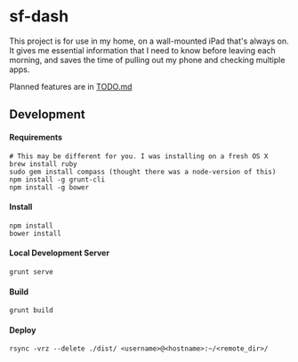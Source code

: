 # sf-dash

This project is for use in my home, on a wall-mounted iPad that's always on. It gives me essential information that I need to know before leaving each morning, and saves the time of pulling out my phone and checking multiple apps.

Planned features are in [TODO.md](TODO.md)

## Development

#### Requirements

    # This may be different for you. I was installing on a fresh OS X
    brew install ruby
    sudo gem install compass (thought there was a node-version of this)
    npm install -g grunt-cli
    npm install -g bower

#### Install
    npm install
    bower install

#### Local Development Server
    grunt serve

#### Build
    grunt build

#### Deploy
    rsync -vrz --delete ./dist/ <username>@<hostname>:~/<remote_dir>/
